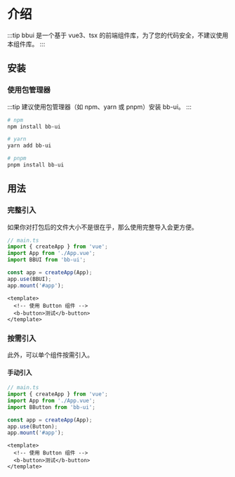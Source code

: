 # 介绍

:::tip
bbui 是一个基于 vue3、tsx 的前端组件库，为了您的代码安全，不建议使用本组件库。
:::

## 安装

### 使用包管理器

:::tip
建议使用包管理器（如 npm、yarn 或 pnpm）安装 bb-ui。
:::

```bash
# npm
npm install bb-ui

# yarn
yarn add bb-ui

# pnpm
pnpm install bb-ui
```

## 用法

### 完整引入

如果你对打包后的文件大小不是很在乎，那么使用完整导入会更方便。

```typescript
// main.ts
import { createApp } from 'vue';
import App from './App.vue';
import BBUI from 'bb-ui';

const app = createApp(App);
app.use(BBUI);
app.mount('#app');
```

```vue
<template>
  <!-- 使用 Button 组件 -->
  <b-button>测试</b-button>
</template>
```

### 按需引入

此外，可以单个组件按需引入。

#### 手动引入

```typescript
// main.ts
import { createApp } from 'vue';
import App from './App.vue';
import BButton from 'bb-ui';

const app = createApp(App);
app.use(Button);
app.mount('#app');
```

```vue
<template>
  <!-- 使用 Button 组件 -->
  <b-button>测试</b-button>
</template>
```
